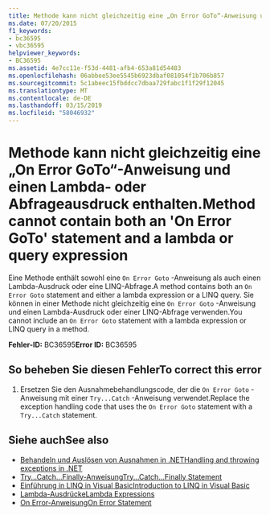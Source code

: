 ```yaml
---
title: Methode kann nicht gleichzeitig eine „On Error GoTo“-Anweisung und einen Lambda- oder Abfrageausdruck enthalten.
ms.date: 07/20/2015
f1_keywords:
- bc36595
- vbc36595
helpviewer_keywords:
- BC36595
ms.assetid: 4e7cc11e-f53d-4481-afb4-653a81d54483
ms.openlocfilehash: 06abbee53ee5545b6923dbaf081054f1b706b857
ms.sourcegitcommit: 5c1abeec15fbddcc7dbaa729fabc1f1f29f12045
ms.translationtype: MT
ms.contentlocale: de-DE
ms.lasthandoff: 03/15/2019
ms.locfileid: "58046932"
---
```

# <a name="method-cannot-contain-both-an-on-error-goto-statement-and-a-lambda-or-query-expression"></a><span data-ttu-id="5d0e7-102">Methode kann nicht gleichzeitig eine „On Error GoTo“-Anweisung und einen Lambda- oder Abfrageausdruck enthalten.</span><span class="sxs-lookup"><span data-stu-id="5d0e7-102">Method cannot contain both an 'On Error GoTo' statement and a lambda or query expression</span></span>
<span data-ttu-id="5d0e7-103">Eine Methode enthält sowohl eine `On Error Goto` -Anweisung als auch einen Lambda-Ausdruck oder eine LINQ-Abfrage.</span><span class="sxs-lookup"><span data-stu-id="5d0e7-103">A method contains both an `On Error Goto` statement and either a lambda expression or a LINQ query.</span></span> <span data-ttu-id="5d0e7-104">Sie können in einer Methode nicht gleichzeitig eine `On Error Goto` -Anweisung und einen Lambda-Ausdruck oder einer LINQ-Abfrage verwenden.</span><span class="sxs-lookup"><span data-stu-id="5d0e7-104">You cannot include an `On Error Goto` statement with a lambda expression or LINQ query in a method.</span></span>  
  
 <span data-ttu-id="5d0e7-105">**Fehler-ID:** BC36595</span><span class="sxs-lookup"><span data-stu-id="5d0e7-105">**Error ID:** BC36595</span></span>  
  
## <a name="to-correct-this-error"></a><span data-ttu-id="5d0e7-106">So beheben Sie diesen Fehler</span><span class="sxs-lookup"><span data-stu-id="5d0e7-106">To correct this error</span></span>  
  
1.  <span data-ttu-id="5d0e7-107">Ersetzen Sie den Ausnahmebehandlungscode, der die `On Error Goto` -Anweisung mit einer `Try...Catch` -Anweisung verwendet.</span><span class="sxs-lookup"><span data-stu-id="5d0e7-107">Replace the exception handling code that uses the `On Error Goto` statement with a `Try...Catch` statement.</span></span>  
  
## <a name="see-also"></a><span data-ttu-id="5d0e7-108">Siehe auch</span><span class="sxs-lookup"><span data-stu-id="5d0e7-108">See also</span></span>

- [<span data-ttu-id="5d0e7-109">Behandeln und Auslösen von Ausnahmen in .NET</span><span class="sxs-lookup"><span data-stu-id="5d0e7-109">Handling and throwing exceptions in .NET</span></span>](../../standard/exceptions/index.md)
- [<span data-ttu-id="5d0e7-110">Try...Catch...Finally-Anweisung</span><span class="sxs-lookup"><span data-stu-id="5d0e7-110">Try...Catch...Finally Statement</span></span>](../../visual-basic/language-reference/statements/try-catch-finally-statement.md)
- [<span data-ttu-id="5d0e7-111">Einführung in LINQ in Visual Basic</span><span class="sxs-lookup"><span data-stu-id="5d0e7-111">Introduction to LINQ in Visual Basic</span></span>](../../visual-basic/programming-guide/language-features/linq/introduction-to-linq.md)
- [<span data-ttu-id="5d0e7-112">Lambda-Ausdrücke</span><span class="sxs-lookup"><span data-stu-id="5d0e7-112">Lambda Expressions</span></span>](../../visual-basic/programming-guide/language-features/procedures/lambda-expressions.md)
- [<span data-ttu-id="5d0e7-113">On Error-Anweisung</span><span class="sxs-lookup"><span data-stu-id="5d0e7-113">On Error Statement</span></span>](../../visual-basic/language-reference/statements/on-error-statement.md)
